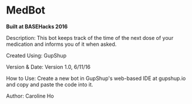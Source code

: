 # MedBot

**Built at BASEHacks 2016**

Description: This bot keeps track of the time of the next dose of your medication and informs you of it when asked.

Created Using: GupShup

Version & Date: Version 1.0, 6/11/16

How to Use: Create a new bot in GupShup's web-based IDE at gupshup.io and copy and paste the code into it.

Author: Caroline Ho
